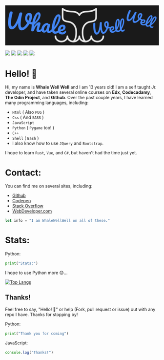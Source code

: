 ![An AWESOME Header](./HeaderWDev.png)

![](https://img.shields.io/badge/Code%20Editor-VSCode-blue)
![](https://img.shields.io/badge/OS-Linux-blue)
![](https://img.shields.io/badge/Lang-JavaScript-blue)
![](https://img.shields.io/badge/Lang-Python-blue)
![](https://img.shields.io/badge/Title-JrDev-blue)

# Hello! 👋
Hi, my name is **Whale Well Well** and I am 13 years old! I am a self taught Jr. developer, and have taken several online courses on **Edx**, **Codecadamy**, **The Odin Project**, and **Github**. Over the past couple years, I have learned many programming languages, including: 

- ```Html``` ( Also ```PUG``` )
- ```Css``` ( And ```SASS``` )
- ```JavaScript```
- ```Python``` ( ```Pygame``` too! )
- ```C++```
- ```Shell``` ( ```Bash``` )
- I also know how to use ```JQuery``` and ```Bootstrap```.

I hope to learn ```Rust```, ```Vue```, and ```C#```, but haven't had the time just yet.

# Contact:
You can find me on several sites, including:

-  [Github]()
- [Codepen](https://codepen.io/WhaleWellWell)
- [Stack Overflow](https://stackoverflow.com/users/18981665/whalewellwell)
- [WebDeveloper.com](https://webdeveloper.com/@WhaleWellWell/)

```JavaScript
let info = "I am WhaleWellWell on all of these."
```

# Stats:

Python:
```Python
print("Stats:")
```

I hope to use Python more 😞...

[![Top Langs](https://github-readme-stats.vercel.app/api/top-langs/?username=WhaleWellWell&theme=black-ice)](https://github.com/WhaleWellWell/github-readme-stats)

## Thanks!

Feel free to say, "Hello! 👋" or help (Fork, pull request or issue) out with any repo I have. Thanks for stopping by!

Python:
```Python
print("Thank you for coming")
```
JavaScript:
```JavaScript
console.log("Thanks!")
```
